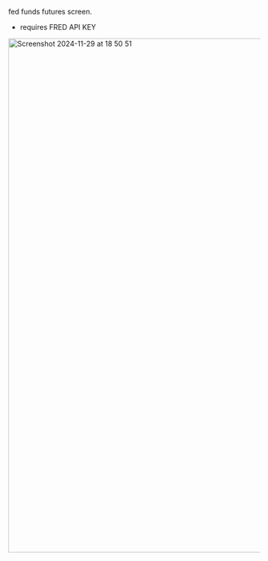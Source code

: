 fed funds futures screen. </br>
- requires FRED API KEY 

<img width="1025" alt="Screenshot 2024-11-29 at 18 50 51" src="https://github.com/user-attachments/assets/896d1bf6-bc84-4e82-9ae1-c06a1e67dc52">
